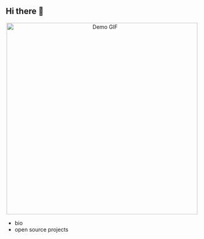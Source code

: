 ## Hi there 👋
<div align="center">
    <img src="gifs/jonsnowcharge.gif" alt="Demo GIF" width="500" height="auto">
</div>

- bio
- open source projects